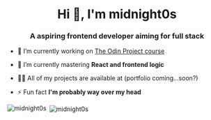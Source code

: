 <h1 align="center">Hi 👋, I'm midnight0s</h1>
<h3 align="center">A aspiring frontend developer aiming for full stack</h3>

- 🔭 I’m currently working on [The Odin Project course](https://www.theodinproject.com/)

- 🌱 I’m currently mastering **React and frontend logic**

- 👨‍💻 All of my projects are available at (portfolio coming...soon?)

- ⚡ Fun fact **I'm probably way over my head**

<p><img align="left" src="https://github-readme-stats.vercel.app/api/top-langs?username=midnight0s&show_icons=true&title_color=fff&icon_color=79ff97&text_color=9f9f9f&bg_color=151515&locale=en&layout=compact" alt="midnight0s" /></p>

<p>&nbsp;<img align="center" src="https://github-readme-stats.vercel.app/api?username=midnight0s&show_icons=true&title_color=fff&icon_color=79ff97&text_color=9f9f9f&bg_color=151515&locale=en&rank_icon=github" alt="midnight0s" /></p>
